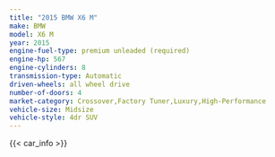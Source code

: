 ```yaml
---
title: "2015 BMW X6 M"
make: BMW
model: X6 M
year: 2015
engine-fuel-type: premium unleaded (required)
engine-hp: 567
engine-cylinders: 8
transmission-type: Automatic
driven-wheels: all wheel drive
number-of-doors: 4
market-category: Crossover,Factory Tuner,Luxury,High-Performance
vehicle-size: Midsize
vehicle-style: 4dr SUV
---
```


{{< car_info >}}

